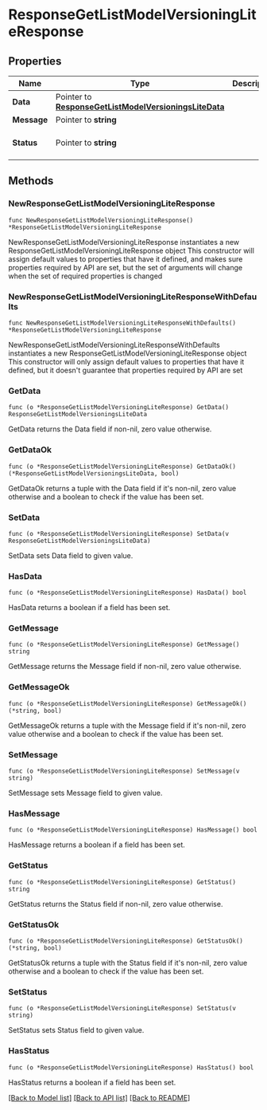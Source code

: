 # ResponseGetListModelVersioningLiteResponse

## Properties

Name | Type | Description | Notes
------------ | ------------- | ------------- | -------------
**Data** | Pointer to [**ResponseGetListModelVersioningsLiteData**](ResponseGetListModelVersioningsLiteData.md) |  | [optional] 
**Message** | Pointer to **string** |  | [optional] 
**Status** | Pointer to **string** |  | [optional] [default to "success"]

## Methods

### NewResponseGetListModelVersioningLiteResponse

`func NewResponseGetListModelVersioningLiteResponse() *ResponseGetListModelVersioningLiteResponse`

NewResponseGetListModelVersioningLiteResponse instantiates a new ResponseGetListModelVersioningLiteResponse object
This constructor will assign default values to properties that have it defined,
and makes sure properties required by API are set, but the set of arguments
will change when the set of required properties is changed

### NewResponseGetListModelVersioningLiteResponseWithDefaults

`func NewResponseGetListModelVersioningLiteResponseWithDefaults() *ResponseGetListModelVersioningLiteResponse`

NewResponseGetListModelVersioningLiteResponseWithDefaults instantiates a new ResponseGetListModelVersioningLiteResponse object
This constructor will only assign default values to properties that have it defined,
but it doesn't guarantee that properties required by API are set

### GetData

`func (o *ResponseGetListModelVersioningLiteResponse) GetData() ResponseGetListModelVersioningsLiteData`

GetData returns the Data field if non-nil, zero value otherwise.

### GetDataOk

`func (o *ResponseGetListModelVersioningLiteResponse) GetDataOk() (*ResponseGetListModelVersioningsLiteData, bool)`

GetDataOk returns a tuple with the Data field if it's non-nil, zero value otherwise
and a boolean to check if the value has been set.

### SetData

`func (o *ResponseGetListModelVersioningLiteResponse) SetData(v ResponseGetListModelVersioningsLiteData)`

SetData sets Data field to given value.

### HasData

`func (o *ResponseGetListModelVersioningLiteResponse) HasData() bool`

HasData returns a boolean if a field has been set.

### GetMessage

`func (o *ResponseGetListModelVersioningLiteResponse) GetMessage() string`

GetMessage returns the Message field if non-nil, zero value otherwise.

### GetMessageOk

`func (o *ResponseGetListModelVersioningLiteResponse) GetMessageOk() (*string, bool)`

GetMessageOk returns a tuple with the Message field if it's non-nil, zero value otherwise
and a boolean to check if the value has been set.

### SetMessage

`func (o *ResponseGetListModelVersioningLiteResponse) SetMessage(v string)`

SetMessage sets Message field to given value.

### HasMessage

`func (o *ResponseGetListModelVersioningLiteResponse) HasMessage() bool`

HasMessage returns a boolean if a field has been set.

### GetStatus

`func (o *ResponseGetListModelVersioningLiteResponse) GetStatus() string`

GetStatus returns the Status field if non-nil, zero value otherwise.

### GetStatusOk

`func (o *ResponseGetListModelVersioningLiteResponse) GetStatusOk() (*string, bool)`

GetStatusOk returns a tuple with the Status field if it's non-nil, zero value otherwise
and a boolean to check if the value has been set.

### SetStatus

`func (o *ResponseGetListModelVersioningLiteResponse) SetStatus(v string)`

SetStatus sets Status field to given value.

### HasStatus

`func (o *ResponseGetListModelVersioningLiteResponse) HasStatus() bool`

HasStatus returns a boolean if a field has been set.


[[Back to Model list]](../README.md#documentation-for-models) [[Back to API list]](../README.md#documentation-for-api-endpoints) [[Back to README]](../README.md)


